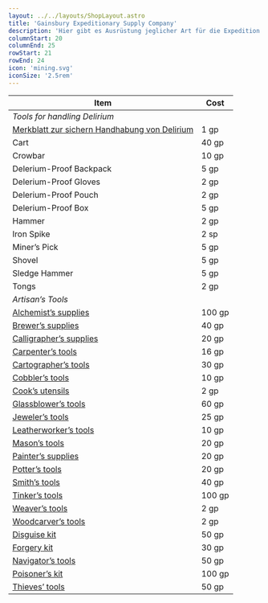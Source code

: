 ```yaml
---
layout: ../../layouts/ShopLayout.astro
title: 'Gainsbury Expeditionary Supply Company'
description: 'Hier gibt es Ausrüstung jeglicher Art für die Expedition in die Ruinen.'
columnStart: 20
columnEnd: 25
rowStart: 21
rowEnd: 24
icon: 'mining.svg'
iconSize: '2.5rem'
---
```


| Item                                                                                                            | Cost   |
|-----------------------------------------------------------------------------------------------------------------|--------|
| _Tools for handling Delirium_                                                                                   |        |
| [Merkblatt zur sichern Handhabung von Delirium](/A%20Pamphlet%20on%20the%20Safe%20Handling%20of%20Delerium.pdf) | 1 gp   |
| Cart                                                                                                            | 40 gp  |
| Crowbar                                                                                                         | 10 gp  |
| Delerium-Proof Backpack                                                                                         | 5 gp   |
| Delerium-Proof Gloves                                                                                           | 2 gp   |
| Delerium-Proof Pouch                                                                                            | 2 gp   |
| Delerium-Proof Box                                                                                              | 5 gp   |
| Hammer                                                                                                          | 2 gp   |
| Iron Spike                                                                                                      | 2 sp   |
| Miner’s Pick                                                                                                    | 5 gp   |
| Shovel                                                                                                          | 5 gp   |
| Sledge Hammer                                                                                                   | 5 gp   |
| Tongs                                                                                                           | 2 gp   |
| _Artisan’s Tools_                                                                                               |        |
| [Alchemist’s supplies](https://www.dndbeyond.com/equipment/alchemists-supplies)                                 | 100 gp |
| [Brewer’s supplies](https://www.dndbeyond.com/equipment/brewers-supplies)                                       | 40 gp  |
| [Calligrapher’s supplies](https://www.dndbeyond.com/equipment/calligraphers-supplies)                           | 20 gp  |
| [Carpenter’s tools](https://www.dndbeyond.com/equipment/carpenters-tools)                                       | 16 gp  |
| [Cartographer’s tools](https://www.dndbeyond.com/equipment/cartographers-tools)                                 | 30 gp  |
| [Cobbler’s tools](https://www.dndbeyond.com/equipment/cobblers-tools)                                           | 10 gp  |
| [Cook’s utensils](https://www.dndbeyond.com/equipment/cooks-utensils)                                           | 2 gp   |
| [Glassblower’s tools](https://www.dndbeyond.com/equipment/glassblowers-tools)                                   | 60 gp  |
| [Jeweler’s tools](https://www.dndbeyond.com/equipment/jewelers-tools)                                           | 25 gp  |
| [Leatherworker’s tools](https://www.dndbeyond.com/equipment/leatherworkers-tools)                               | 10 gp  |
| [Mason’s tools](https://www.dndbeyond.com/equipment/masons-tools)                                               | 20 gp  |
| [Painter’s supplies](https://www.dndbeyond.com/equipment/painters-supplies)                                     | 20 gp  |
| [Potter’s tools](https://www.dndbeyond.com/equipment/potters-tools)                                             | 20 gp  |
| [Smith’s tools](https://www.dndbeyond.com/equipment/smiths-tools)                                               | 40 gp  |
| [Tinker’s tools](https://www.dndbeyond.com/equipment/tinkers-tools)                                             | 100 gp |
| [Weaver’s tools](https://www.dndbeyond.com/equipment/weavers-tools)                                             | 2 gp   |
| [Woodcarver’s tools](https://www.dndbeyond.com/equipment/woodcarvers-tools)                                     | 2 gp   |
| [Disguise kit](https://www.dndbeyond.com/equipment/disguise-kit)                                                | 50 gp  |
| [Forgery kit](https://www.dndbeyond.com/equipment/forgery-kit)                                                  | 30 gp  |
| [Navigator’s tools](https://www.dndbeyond.com/equipment/navigators-tools)                                       | 50 gp  |
| [Poisoner’s kit](https://www.dndbeyond.com/equipment/poisoners-kit)                                             | 100 gp |
| [Thieves’ tools](https://www.dndbeyond.com/equipment/thieves-tools)                                             | 50 gp  |
